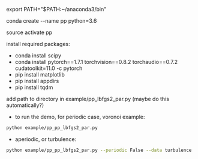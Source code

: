 export PATH="$PATH:~/anaconda3/bin"  

conda create --name pp python=3.6  

source activate pp  

install required packages:  
- conda install scipy  
- conda install pytorch==1.7.1 torchvision==0.8.2 torchaudio==0.7.2 cudatoolkit=11.0 -c pytorch  
- pip install matplotlib  
- pip install appdirs  
- pip install tqdm  

add path to directory in example/pp_lbfgs2_par.py (maybe do this automatically?)  

* to run the demo, for periodic case, voronoi example:
```bash
python example/pp_pp_lbfgs2_par.py
```
* aperiodic, or turbulence:
```bash
python example/pp_pp_lbfgs2_par.py --periodic False --data turbulence
```






